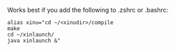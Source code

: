 Works best if you add the following to .zshrc or .bashrc:

```
alias xinu="cd ~/<xinudir>/compile
make
cd ~/xinlaunch/
java xinlaunch &"
```
